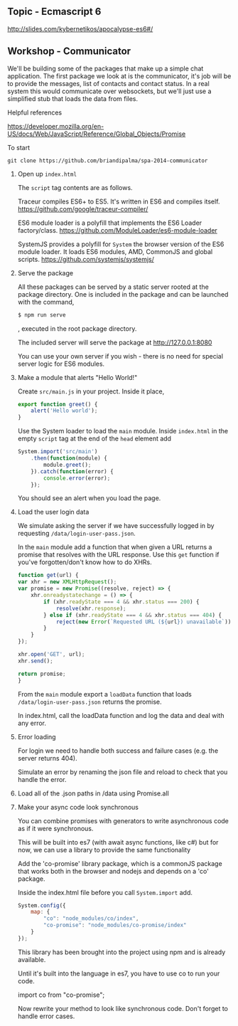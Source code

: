 Topic - Ecmascript 6
--------------------

http://slides.com/kybernetikos/apocalypse-es6#/

Workshop - Communicator
-----------------------

We'll be building some of the packages that make up a simple chat
application. The first package we look at is the communicator, it's job will be
to provide the messages, list of contacts and contact status.  In a real
system this would communicate over websockets, but we'll just use
a simplified stub that loads the data from files.

Helpful references

https://developer.mozilla.org/en-US/docs/Web/JavaScript/Reference/Global_Objects/Promise

To start

	git clone https://github.com/briandipalma/spa-2014-communicator

1. Open up `index.html`

	The `script` tag contents are as follows.
	
	Traceur compiles ES6+ to ES5. It's written in ES6 and compiles itself.
	https://github.com/google/traceur-compiler/
	
	ES6 module loader is a polyfill that implements the ES6 Loader factory/class.
	https://github.com/ModuleLoader/es6-module-loader
	
	SystemJS provides a polyfill for `System` the browser version of the ES6 module loader.
	It loads ES6 modules, AMD, CommonJS and global scripts.
	https://github.com/systemjs/systemjs/
	
2. Serve the package

	All these packages can be served by a static server rooted at the package directory.
	One is included in the package and can be launched with the command,

	```bash
	$ npm run serve
	```

	, executed in the root package directory.
	
	The included server will serve the package at http://127.0.0.1:8080

	You can use your own server if you wish - there is no need for special server logic for ES6 modules.

3. Make a module that alerts "Hello World!"

	Create `src/main.js` in your project. Inside it place,

	```javascript
	export function greet() {
		alert('Hello world');
	}
	```

	Use the System loader to load the `main` module.
	Inside `index.html` in the empty `script` tag at the end of the `head` element add


	```javascript
	System.import('src/main')
		.then(function(module) {
		    module.greet();
		}).catch(function(error) {
		    console.error(error);
		});
	```

	You should see an alert when you load the page.

4. Load the user login data

	We simulate asking the server if we have successfully logged in
	by requesting `/data/login-user-pass.json`.

	In the `main` module add a function that when given a URL returns a promise that resolves with the URL response.
	Use this `get` function if you've forgotten/don't know how to do XHRs.

	```javascript
	function get(url) {
	var xhr = new XMLHttpRequest();
	var promise = new Promise((resolve, reject) => {
		xhr.onreadystatechange = () => {
			if (xhr.readyState === 4 && xhr.status === 200) {
				resolve(xhr.response);
			} else if (xhr.readyState === 4 && xhr.status === 404) {
				reject(new Error(`Requested URL (${url}) unavailable`));
			}
		}
	});
	
	xhr.open('GET', url);
	xhr.send();
	
	return promise;
	}
	```

	From the `main` module export a `loadData` function that loads `/data/login-user-pass.json`
	returns the promise.
	
	In index.html, call the loadData function and log the data
	and deal with any error.

5. Error loading

	For login we need to handle both success and failure cases (e.g. the 
	server returns 404).
	
	Simulate an error by renaming the json file and reload to check
	that you handle the error.
    
5. Load all of the .json paths in /data using Promise.all

6. Make your async code look synchronous

	You can combine promises with generators to write asynchronous
	code as if it were synchronous.
	
	This will be built into es7 (with await async functions, like c#)
	but for now, we can use a library to provide the same functionality
	
	Add the 'co-promise' library package, which is a commonJS package that works
	both in the browser and nodejs and depends on a 'co' package.
	
	Inside the index.html file before you call `System.import` add.
	
	```javascript
	System.config({
	    map: {
	        "co": "node_modules/co/index",
	        "co-promise": "node_modules/co-promise/index"
	    }
	});
	```
	
	This library has been brought into the project using npm and is already
	available.
	
	Until it's built into the language in es7, you have to use co to run your
	code.
	
	import co from "co-promise";
	
	Now rewrite your method to look like synchronous code.  Don't forget to
	handle error cases.

